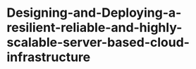 # Designing-and-Deploying-a-resilient-reliable-and-highly-scalable-server-based-cloud-infrastructure